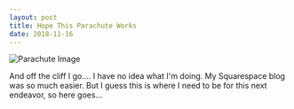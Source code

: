```yaml
--- 
layout: post 
title: Hope This Parachute Works
date: 2018-11-16
---
```


![Parachute Image](https://transforminggrace.files.wordpress.com/2011/10/parachute2.jpg) 

And off the cliff I go.... 
I have no idea what I'm doing.  My Squarespace blog was so much easier.  But I guess this is where I need to be for this next endeavor, so here goes... 
